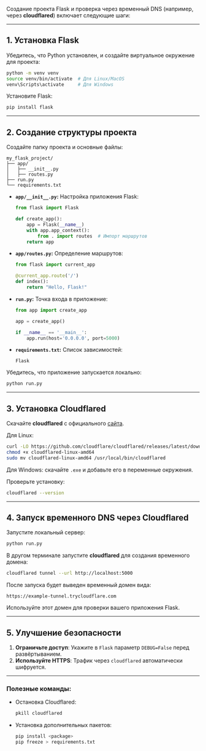 Создание проекта Flask и проверка через временный DNS (например, через **cloudflared**) включает следующие шаги:

---

## **1. Установка Flask**
Убедитесь, что Python установлен, и создайте виртуальное окружение для проекта:
```bash
python -m venv venv
source venv/bin/activate  # Для Linux/MacOS
venv\Scripts\activate     # Для Windows
```

Установите Flask:
```bash
pip install flask
```

---

## **2. Создание структуры проекта**
Создайте папку проекта и основные файлы:
```
my_flask_project/
├── app/
│   ├── __init__.py
│   ├── routes.py
├── run.py
└── requirements.txt
```

- **`app/__init__.py`:** Настройка приложения Flask:
    ```python
    from flask import Flask

    def create_app():
        app = Flask(__name__)
        with app.app_context():
            from . import routes  # Импорт маршрутов
        return app
    ```
  
- **`app/routes.py`:** Определение маршрутов:
    ```python
    from flask import current_app

    @current_app.route('/')
    def index():
        return "Hello, Flask!"
    ```

- **`run.py`:** Точка входа в приложение:
    ```python
    from app import create_app

    app = create_app()

    if __name__ == '__main__':
        app.run(host='0.0.0.0', port=5000)
    ```

- **`requirements.txt`:** Список зависимостей:
    ```plaintext
    Flask
    ```

Убедитесь, что приложение запускается локально:
```bash
python run.py
```

---

## **3. Установка Cloudflared**
Скачайте **cloudflared** с официального [сайта](https://developers.cloudflare.com/cloudflare-one/connections/connect-apps/install-and-setup/installation/).

Для Linux:
```bash
curl -LO https://github.com/cloudflare/cloudflared/releases/latest/download/cloudflared-linux-amd64
chmod +x cloudflared-linux-amd64
sudo mv cloudflared-linux-amd64 /usr/local/bin/cloudflared
```

Для Windows: скачайте `.exe` и добавьте его в переменные окружения.

Проверьте установку:
```bash
cloudflared --version
```

---

## **4. Запуск временного DNS через Cloudflared**
Запустите локальный сервер:
```bash
python run.py
```

В другом терминале запустите **cloudflared** для создания временного домена:
```bash
cloudflared tunnel --url http://localhost:5000
```

После запуска будет выведен временный домен вида:
```
https://example-tunnel.trycloudflare.com
```

Используйте этот домен для проверки вашего приложения Flask.

---

## **5. Улучшение безопасности**
1. **Ограничьте доступ**: Укажите в `Flask` параметр `DEBUG=False` перед развёртыванием.
2. **Используйте HTTPS**: Трафик через `cloudflared` автоматически шифруется.

---

### Полезные команды:
- Остановка Cloudflared:
  ```bash
  pkill cloudflared
  ```
- Установка дополнительных пакетов:
  ```bash
  pip install <package>
  pip freeze > requirements.txt
  ```